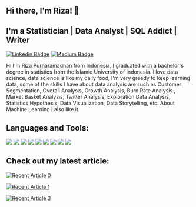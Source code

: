 ## Hi there, I'm Riza! 👋

## I'm a Statistician | Data Analyst | SQL Addict | Writer

[![Linkedin Badge](https://img.shields.io/badge/-LinkedIn-0e76a8?style=flat&labelColor=0e76a8&logo=linkedin&logoColor=white)](https://www.linkedin.com/in/riza-purnaramadhan-59552b168/) [![Medium Badge](https://img.shields.io/badge/-Medium-000000?style=flat&labelColor=000000&logo=Medium&link=https://medium.com/@rizapurnaramadhan)](https://medium.com/@rizapurnaramadhan)

Hi I'm Riza Purnaramadhan from Indonesia, I graduated with a bachelor's degree in statistics from the Islamic University of Indonesia. I love data science, data science is like my daily food, I'm very greedy to keep learning data, some of the skills I have about data analysis are such as Customer Segmentation, Overall Analysis, Growth Analysis, Burn Rate Analysis , Market Basket Analysis, Twitter Analysis, Exploration Data Analysis, Statistics Hypothesis, Data Visualization, Data Storytelling, etc. About Machine Learning I also like it.

## Languages and Tools:
<img src="https://img.shields.io/badge/Microsoft_Excel-217346?style=for-the-badge&logo=microsoft-excel&logoColor=white"/> <img src="https://img.shields.io/badge/MySQL-00000F?style=for-the-badge&logo=mysql&logoColor=white"/> <img src="https://img.shields.io/badge/PostgreSQL-316192?style=for-the-badge&logo=postgresql&logoColor=white"/> <img src="https://img.shields.io/badge/MariaDB-003545?style=for-the-badge&logo=mariadb&logoColor=white"/>  <img src="https://img.shields.io/badge/Python-3776AB?style=for-the-badge&logo=python&logoColor=white"/> <img src="https://img.shields.io/badge/R-276DC3?style=for-the-badge&logo=r&logoColor=white"/> <img src="https://img.shields.io/badge/Jupyter-F37626.svg?&style=for-the-badge&logo=Jupyter&logoColor=white"/> <img src="https://img.shields.io/badge/PowerBI-F2C811?style=for-the-badge&logo=Power%20BI&logoColor=white"/> <img src="https://img.shields.io/badge/Colab-F9AB00?style=for-the-badge&logo=googlecolab&color=525252"/> 

## Check out my latest article:

<a target="_blank" href="https://github-readme-medium-recent-article.vercel.app/medium/@rizapurnaramadhan/0"><img src="https://github-readme-medium-recent-article.vercel.app/medium/@rizapurnaramadhan/0" alt="Recent Article 0"> 
  

<a target="_blank" href="https://github-readme-medium-recent-article.vercel.app/medium/@rizapurnaramadhan/1"><img src="https://github-readme-medium-recent-article.vercel.app/medium/@rizapurnaramadhan/1" alt="Recent Article 1"> 


<a target="_blank" href="https://github-readme-medium-recent-article.vercel.app/medium/@rizapurnaramadhan/3"><img src="https://github-readme-medium-recent-article.vercel.app/medium/@rizapurnaramadhan/3" alt="Recent Article 3"> 
  
  
